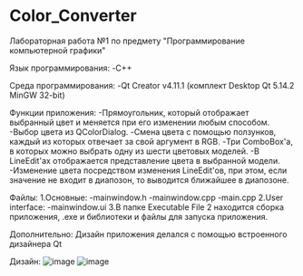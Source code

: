 # Color_Converter
Лабораторная работа №1 по предмету "Программирование компьютерной графики"

Язык программирования:
-C++

Среда программирования:
-Qt Creator v4.11.1 (комплект Desktop Qt 5.14.2 MinGW 32-bit)

Функции приложения:
-Прямоугольник, который отображает выбранный цвет и меняется при его изменении любым способом.
-Выбор цвета из QColorDialog.
-Смена цвета с помощью ползунков, каждый из которых отвечает за свой аргумент в RGB.
-Три ComboBox'а, в которых можно выбрать одну из шести цветовых моделей.
-В LineEdit'ах отображается представление цвета в выбранной модели.
-Изменение цвета посредством изменения LineEdit'ов, при этом, если значение не входит в диапозон, то выводится ближайшее в диапозоне.

Файлы:
1.Основные:
-mainwindow.h
-mainwindow.cpp
-main.cpp
2.User interface:
-mainwindow.ui
3.В папке Executable File 2 находится сборка приложения, .exe и библиотеки и файлы для запуска приложения.

Дополнительно:
Дизайн приложения делался с помощью встроенного дизайнера Qt

Дизайн:
![image](https://user-images.githubusercontent.com/95855221/194262807-b9f00178-1896-4873-9a30-3d0069d30027.png)
![image](https://user-images.githubusercontent.com/95855221/194262992-04aaa235-88f5-4b68-a516-531f6faada9b.png)

